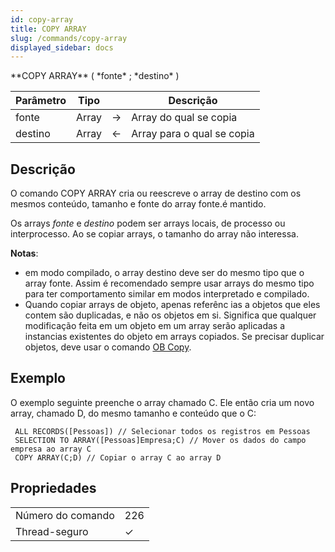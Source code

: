 ```yaml
---
id: copy-array
title: COPY ARRAY
slug: /commands/copy-array
displayed_sidebar: docs
---
```


<!--REF #_command_.COPY ARRAY.Syntax-->**COPY ARRAY** ( *fonte* ; *destino* )<!-- END REF-->
<!--REF #_command_.COPY ARRAY.Params-->
| Parâmetro | Tipo |  | Descrição |
| --- | --- | --- | --- |
| fonte | Array | &#8594;  | Array do qual se copia |
| destino | Array | &#8592; | Array para o qual se copia |

<!-- END REF-->

## Descrição 

<!--REF #_command_.COPY ARRAY.Summary-->O comando COPY ARRAY cria ou reescreve o array de destino com os mesmos conteúdo, tamanho e fonte do array fonte.<!-- END REF-->é mantido.

Os arrays *fonte* e *destino* podem ser arrays locais, de processo ou interprocesso. Ao se copiar arrays, o tamanho do array não interessa.

**Notas**: 

* em modo compilado, o array destino deve ser do mesmo tipo que o array fonte. Assim é recomendado sempre usar arrays do mesmo tipo para ter comportamento similar em modos interpretado e compilado.
* Quando copiar arrays de objeto, apenas referênc ias a objetos que eles contem são duplicadas, e não os objetos em si. Significa que qualquer modificação feita em um objeto em um array serão aplicadas a instancias existentes do objeto em arrays copiados. Se precisar duplicar objetos, deve usar o comando [OB Copy](ob-copy.md).

## Exemplo 

O exemplo seguinte preenche o array chamado C. Ele então cria um novo array, chamado D, do mesmo tamanho e conteúdo que o C:

```4d
 ALL RECORDS([Pessoas]) // Selecionar todos os registros em Pessoas
 SELECTION TO ARRAY([Pessoas]Empresa;C) // Mover os dados do campo empresa ao array C
 COPY ARRAY(C;D) // Copiar o array C ao array D
```


## Propriedades

|  |  |
| --- | --- |
| Número do comando | 226 |
| Thread-seguro | &check; |


